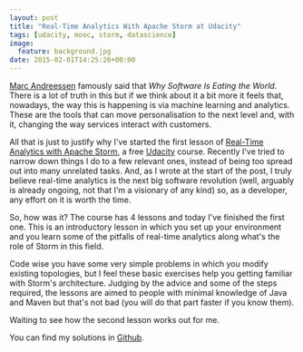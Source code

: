 ```yaml
---
layout: post
title: "Real-Time Analytics With Apache Storm at Udacity"
tags: [udacity, mooc, storm, datascience]
image:
  feature: background.jpg
date: 2015-02-01T14:25:20+00:00
---
```

[Marc Andreessen](http://en.wikipedia.org/wiki/Marc_Andreessen) famously said that *Why Software Is Eating the World*. There is a lot of truth in this but if we think about it a bit more it feels that, nowadays, the way this is happening is via machine learning and analytics. These are the tools that can move personalisation to the next level and, with it, changing the way services interact with customers.

<!-- more -->

All that is just to justify why I've started the first lesson of [Real-Time Analytics with Apache Storm](https://www.udacity.com/course/ud381), a free [Udacity](https://www.udacity.com/) course. Recently I've tried to narrow down things I do to a few relevant ones, instead of being too spread out into many unrelated tasks. And, as I wrote at the start of the post, I truly believe real-time analytics is the next big software revolution (well, arguably is already ongoing, not that I'm a visionary of any kind) so, as a developer, any effort on it is worth the time. 

So, how was it? The course has 4 lessons and today I've finished the first one. This is an introductory lesson in which you set up your environment and you learn some of the pitfalls of real-time analytics along what's the role of Storm in this field.

Code wise you have some very simple problems in which you modify existing topologies, but I feel these basic exercises help you getting familiar with Storm's architecture. Judging by the advice and some of the steps required, the lessons are aimed to people with minimal knowledge of Java and Maven but that's not bad (you will do that part faster if you know them).

Waiting to see how the second lesson works out for me.

You can find my solutions in [Github](https://github.com/pvillega/udacity-storm).
